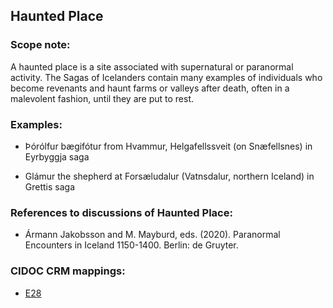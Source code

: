 
## Haunted Place 

###  Scope note: 
A haunted place is a site associated with supernatural or paranormal activity. The Sagas of Icelanders contain many examples of individuals who become revenants and haunt farms or valleys after death, often in a malevolent fashion, until they are put to rest. 

### Examples: 

* Þórólfur bægifótur from Hvammur, Helgafellssveit (on Snæfellsnes) in Eyrbyggja saga

* Glámur the shepherd at Forsæludalur (Vatnsdalur, northern Iceland) in Grettis saga

### References to discussions of Haunted Place:

* Ármann Jakobsson and M. Mayburd, eds. (2020). Paranormal Encounters in Iceland 1150-1400. Berlin: de Gruyter. 


### CIDOC CRM mappings: 

* [E28](http://www.cidoc-crm.org/entity/e28-conceptual-object/version-6.2)
